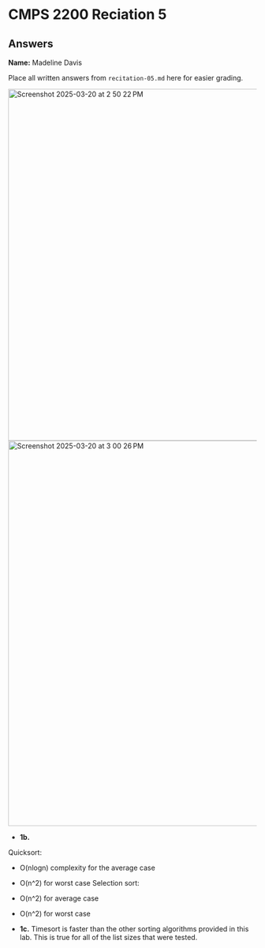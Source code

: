 # CMPS 2200 Reciation 5
## Answers

**Name:** Madeline Davis


Place all written answers from `recitation-05.md` here for easier grading.

<img width="713" alt="Screenshot 2025-03-20 at 2 50 22 PM" src="https://github.com/user-attachments/assets/69f09d59-5a11-4c45-87e4-560892b87278" />

<img width="781" alt="Screenshot 2025-03-20 at 3 00 26 PM" src="https://github.com/user-attachments/assets/3bb6c6b1-6b11-40d7-ada3-f1d1f022881d" />






- **1b.**

Quicksort: 
- O(nlogn) complexity for the average case 
- O(n^2) for worst case
Selection sort:
- O(n^2) for average case 
- O(n^2) for worst case


- **1c.**
Timesort is faster than the other sorting algorithms provided in this lab. This is true for all of the list sizes that were tested.
